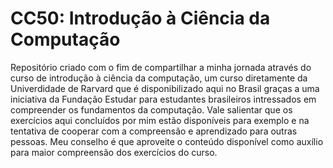 # CC50: Introdução à Ciência da Computação
Repositório criado com o fim de compartilhar a minha jornada através do curso de introdução à ciência da computação, um curso diretamente da Univerdidade de Rarvard que é disponibilizado aqui no Brasil graças a uma iniciativa da Fundação Estudar para estudantes brasileiros intressados em compreender os fundamentos da computação. Vale salientar que os exercícios aqui concluídos por mim estão disponíveis para exemplo e na tentativa de cooperar com a compreensão e aprendizado para outras pessoas. Meu conselho é que aproveite o conteúdo disponível como auxílio para maior compreensão dos exercícios do curso.  
